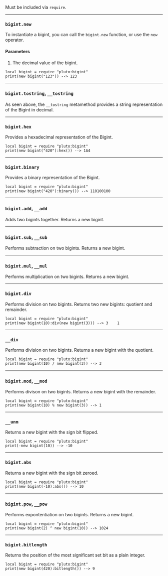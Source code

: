 Must be included via `require`.

---
### `bigint.new`
To instantiate a bigint, you can call the `bigint.new` function, or use the `new` operator.
#### Parameters
1. The decimal value of the bigint.
```pluto
local bigint = require "pluto:bigint"
print(new bigint("123")) --> 123
```

---
### `bigint.tostring`, `__tostring`
As seen above, the `__tostring` metamethod provides a string representation of the Bigint in decimal.

---
### `bigint.hex`
Provides a hexadecimal representation of the Bigint.
```pluto
local bigint = require "pluto:bigint"
print(new bigint("420"):hex()) --> 1A4
```

---
### `bigint.binary`
Provides a binary representation of the Bigint.
```pluto
local bigint = require "pluto:bigint"
print(new bigint("420"):binary()) --> 110100100
```

---
### `bigint.add`, `__add`
Adds two bigints together. Returns a new bigint.

---
### `bigint.sub`, `__sub`
Performs subtraction on two bigints. Returns a new bigint.

---
### `bigint.mul`, `__mul`
Performs multiplication on two bigints. Returns a new bigint.

---
### `bigint.div`
Performs division on two bigints. Returns two new bigints: quotient and remainder.
```pluto
local bigint = require "pluto:bigint"
print(new bigint(10):div(new bigint(3))) --> 3    1
```

---
### `__div`
Performs division on two bigints. Returns a new bigint with the quotient.
```pluto
local bigint = require "pluto:bigint"
print(new bigint(10) / new bigint(3)) --> 3
```

---
### `bigint.mod`, `__mod`
Performs divison on two bigints. Returns a new bigint with the remainder.
```pluto
local bigint = require "pluto:bigint"
print(new bigint(10) % new bigint(3)) --> 1
```

---
### `__unm`
Returns a new bigint with the sign bit flipped.
```pluto
local bigint = require "pluto:bigint"
print(-new bigint(10)) --> -10
```

---
### `bigint.abs`
Returns a new bigint with the sign bit zeroed.
```pluto
local bigint = require "pluto:bigint"
print(new bigint(-10):abs()) --> 10
```

---
### `bigint.pow`, `__pow`
Performs expontentiation on two bigints. Returns a new bigint.
```pluto
local bigint = require "pluto:bigint"
print(new bigint(2) ^ new bigint(10)) --> 1024
```

---
### `bigint.bitlength`
Returns the position of the most significant set bit as a plain integer.
```pluto
local bigint = require "pluto:bigint"
print(new bigint(420):bitlength()) --> 9
```
